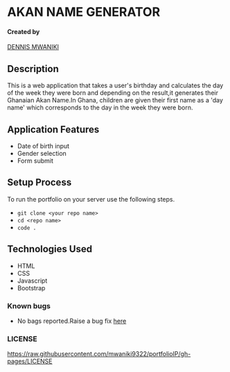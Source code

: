 # AKAN NAME GENERATOR

#### Created by 
[DENNIS MWANIKI](https://mwaniki9322.github.io/portfolioIP/)

## Description
This is a web application that takes a user's birthday and calculates the day of the week they were born and depending on the result,it generates their Ghanaian Akan Name.In Ghana, children are given their first name as a 'day name' which corresponds to the day in the week they were born.

## Application Features
* Date of birth input
* Gender selection
* Form submit

## Setup Process
To run the portfolio on your server use the following steps.

*  `git clone <your repo name>`
*  `cd <repo name>`
*  `code .`

## Technologies Used
* HTML
* CSS
* Javascript
* Bootstrap



### Known bugs
* No bags reported.Raise a bug fix [here](https://mwaniki9322.github.io/portfolioIP/)


### LICENSE
https://raw.githubusercontent.com/mwaniki9322/portfolioIP/gh-pages/LICENSE